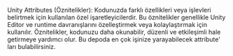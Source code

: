 Unity Attributes (Öznitelikler):
Kodunuzda farklı özellikleri veya işlevleri belirtmek için kullanılan özel işaretleyicilerdir. Bu öznitelikler genellikle Unity Editor ve runtime davranışlarını özelleştirmek veya kolaylaştırmak için kullanılır. Öznitelikler, kodunuzu daha okunabilir, düzenli ve etkileşimli hale getirmeye yardımcı olur. Bu depoda en çok işinize yarayabilecek attribute' ları bulabilirsiniz.
